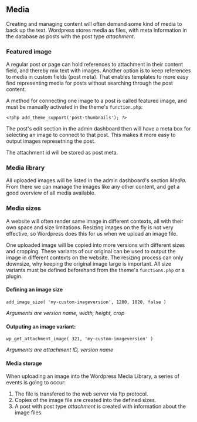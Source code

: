 ## Media

Creating and managing content will often demand some kind of media to back up the text. Wordpress stores media as files, with meta information in the database as posts with the post type *attachment*.

### Featured image
A regular post or page can hold references to attachment in their content field, and thereby mix text with images. Another option is to keep references to media in custom fields (post meta). That enables templates to more easy find representing media for posts without searching through the post content.

A  method for connecting one image to a post is called featured image, and must be manually activated in the theme's `function.php`:

`<?php add_theme_support('post-thumbnails'); ?>`

The post's edit section in the admin dashboard then will have a meta box for selecting an image to connect to that post. This makes it more easy to output images represetning the post.

The attachment id will be stored as post meta.

### Media library
All uploaded images will be listed in the admin dashboard's section *Media*. From there we can manage the images like any other content, and get a good overview of all media available.

### Media sizes
A website will often render same image in different contexts, all with their own space and size limitations. Resizing images on the fly is not very effective, so Wordpress does this for us when we upload an image file.

One uploaded image will be copied into more versions with different sizes and cropping. These variants of our original can be used to output the image in different contexts on the website. The resizing process can only downsize, why keeping the original image large is important. All size variants must be defined beforehand from the theme's `functions.php` or a plugin.

#### Defining an image size
	add_image_size( 'my-custom-imageversion', 1280, 1020, false )

*Arguments are version name, width, height, crop*
    
#### Outputing an image variant:

	wp_get_attachment_image( 321, 'my-custom-imageversion' )

*Arguments are attachment ID, version name*

#### Media storage
When uploading an image into the Wordpress Media Library, a series of events is going to occur:

1. The file is transfered to the web server via ftp protocol.
2. Copies of the image file are created into the defined sizes.
3. A post with post type *attachment* is created with information about the image files.


